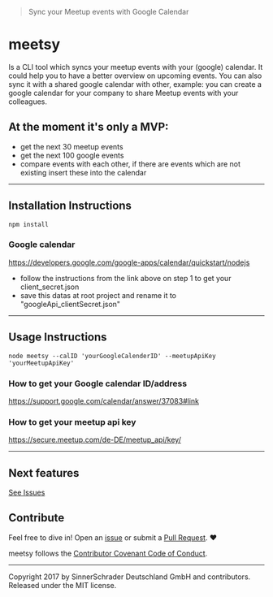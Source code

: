 > Sync your Meetup events with Google Calendar

# meetsy #

Is a CLI tool which syncs your meetup events with your (google) calendar.
It could help you to have a better overview on upcoming events.
You can also sync it with a shared google calendar with other,
example: you can create a google calendar for your company to share Meetup events with your colleagues.


## At the moment it's only a MVP: ##
* get the next 30 meetup events
* get the next 100 google events
* compare events with each other, if there are events which are not existing insert these into the calendar

---------------


## Installation Instructions ##
```node
npm install
```

### Google calendar ###
https://developers.google.com/google-apps/calendar/quickstart/nodejs

* follow the instructions from the link above on step 1 to get your client_secret.json
* save this datas at root project and rename it to "googleApi_clientSecret.json"

---------------


## Usage Instructions ##

```node
node meetsy --calID 'yourGoogleCalenderID' --meetupApiKey 'yourMeetupApiKey'
```


### How to get your Google calendar ID/address ###
https://support.google.com/calendar/answer/37083#link


### How to get your meetup api key ###
https://secure.meetup.com/de-DE/meetup_api/key/





---------------


## Next features ##
[See Issues](https://github.com/kotzendekrabbe/meetup-tool/issues?q=is%3Aissue+is%3Aopen+label%3Afeature)



## Contribute ##
Feel free to dive in! Open an
[issue](https://github.com/kotzendekrabbe/meetup-tool/issues/new) or
submit a [Pull Request](https://github.com/kotzendekrabbe/meetup-tool/compare). ❤️

meetsy follows the [Contributor Covenant Code of Conduct](CODE_OF_CONDUCT.md).

---------------

Copyright 2017 by SinnerSchrader Deutschland GmbH and contributors.
Released under the MIT license.
